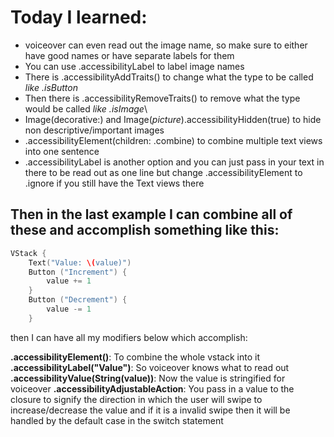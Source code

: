 # Today I learned:

- voiceover can even read out the image name, so make sure to either have good names or have separate labels for them
- You can use .accessibilityLabel to label image names
- There is .accessibilityAddTraits() to change what the type to be called *like .isButton*
- Then there is .accessibilityRemoveTraits() to remove what the type would be called *like .isImage*\
- Image(decorative:) and Image(*picture*).accessibilityHidden(true) to hide non descriptive/important images
- .accessibilityElement(children: .combine) to combine multiple text views into one sentence
- .accessibilityLabel is another option and you can just pass in your text in there to be read out as one line but change .accessibilityElement to .ignore if you still have the Text views there

## Then in the last example I can combine all of these and accomplish something like this:

```swift
VStack {
    Text("Value: \(value)")
    Button ("Increment") {
        value += 1
    }
    Button ("Decrement") {
        value -= 1
    }
```

then I can have all my modifiers below which accomplish:

**.accessibilityElement()**: To combine the whole vstack into it
**.accessibilityLabel("Value")**: So voiceover knows what to read out
**.accessibilityValue(String(value))**: Now the value is stringified for voiceover
**.accessibilityAdjustableAction**: You pass in a value to the closure to signify the direction in which the user will swipe to increase/decrease the value and if it is a invalid swipe then it will be handled by the default case in the switch statement
